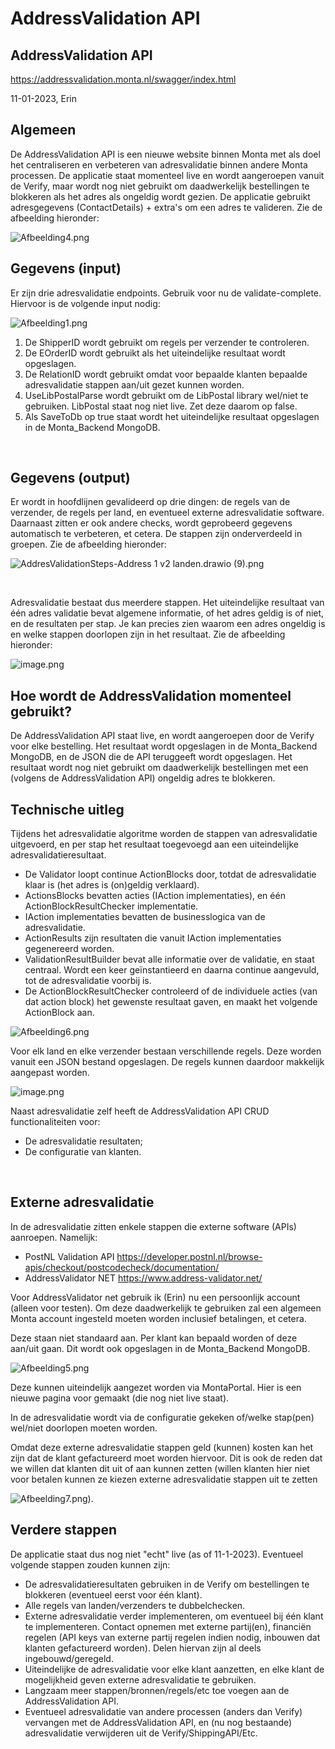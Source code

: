 # AddressValidation API

## AddressValidation API

https://addressvalidation.monta.nl/swagger/index.html


11-01-2023, Erin

## Algemeen

De AddressValidation API is een nieuwe website binnen Monta met als doel het centraliseren en verbeteren van adresvalidatie binnen andere Monta processen. De applicatie staat momenteel live en wordt aangeroepen vanuit de Verify, maar wordt nog niet gebruikt om daadwerkelijk bestellingen te blokkeren als het adres als ongeldig wordt gezien. De applicatie gebruikt adresgegevens (ContactDetails) + extra's om een adres te valideren. Zie de afbeelding hieronder:

![Afbeelding4.png](../../Attachments/Afbeelding4-5bf5aebb-85df-4158-a39c-291d9b73e855.png)

## Gegevens (input)
Er zijn drie adresvalidatie endpoints. Gebruik voor nu de validate-complete. Hiervoor is de volgende input nodig:

![Afbeelding1.png](../../Attachments/Afbeelding1-43e2d95f-5ad1-4d0f-bafa-752414f8bc8f.png)


1. De ShipperID wordt gebruikt om regels per verzender te controleren.
2. De EOrderID wordt gebruikt als het uiteindelijke resultaat wordt opgeslagen.
3. De RelationID wordt gebruikt omdat voor bepaalde klanten bepaalde adresvalidatie stappen aan/uit gezet kunnen worden.
4. UseLibPostalParse wordt gebruikt om de LibPostal library wel/niet te gebruiken. LibPostal staat nog niet live. Zet deze daarom op false.
5. Als SaveToDb op true staat wordt het uiteindelijke resultaat opgeslagen in de Monta_Backend MongoDB.

<br>

## Gegevens (output)

Er wordt in hoofdlijnen gevalideerd op drie dingen: de regels van de verzender, de regels per land, en eventueel externe adresvalidatie software. Daarnaast zitten er ook andere checks, wordt geprobeerd gegevens automatisch te verbeteren, et cetera. De stappen zijn onderverdeeld in groepen. Zie de afbeelding hieronder:

![AddresValidationSteps-Address 1 v2 landen.drawio (9).png](../../Attachments/AddresValidationSteps-Address%201%20v2%20landen.drawio%20(9)-c6ba8d91-77bf-4923-a86e-437b572f03d8.png)

<br>

Adresvalidatie bestaat dus meerdere stappen. Het uiteindelijke resultaat van één adres validatie bevat algemene informatie, of het adres geldig is of niet, en de resultaten per stap. Je kan precies zien waarom een adres ongeldig is en welke stappen doorlopen zijn in het resultaat. Zie de afbeelding hieronder:

![image.png](../../Attachments/image-2de70812-ce4c-44c9-a800-d192b45e8a6e.png)


## Hoe wordt de AddressValidation momenteel gebruikt?
De AddressValidation API staat live, en wordt aangeroepen door de Verify voor elke bestelling. Het resultaat wordt opgeslagen in de Monta_Backend MongoDB, en de JSON die de API teruggeeft wordt opgeslagen. Het resultaat wordt nog niet gebruikt om daadwerkelijk bestellingen met een (volgens de AddressValidation API) ongeldig adres te blokkeren.

## Technische uitleg
Tijdens het adresvalidatie algoritme worden de stappen van adresvalidatie uitgevoerd, en per stap het resultaat toegevoegd aan een uiteindelijke adresvalidatieresultaat.

- De Validator loopt continue ActionBlocks door, totdat de adresvalidatie klaar is (het adres is (on)geldig verklaard).
- ActionsBlocks bevatten acties (IAction implementaties), en één ActionBlockResultChecker implementatie.
- IAction implementaties bevatten de businesslogica van de adresvalidatie.
- ActionResults zijn resultaten die vanuit IAction implementaties gegenereerd worden.
- ValidationResultBuilder bevat alle informatie over de validatie, en staat centraal. Wordt een keer geïnstantieerd en daarna continue aangevuld, tot de adresvalidatie voorbij is.
- De ActionBlockResultChecker controleerd of de individuele acties (van dat action block) het gewenste resultaat gaven, en maakt het volgende ActionBlock aan.


![Afbeelding6.png](../../Attachments/Afbeelding6-5f60f0e5-6de2-4797-a96e-1b11e1f6db43.png)

Voor elk land en elke verzender bestaan verschillende regels. Deze worden vanuit een JSON bestand opgeslagen. De regels kunnen daardoor makkelijk aangepast worden.

![image.png](../../Attachments/image-00343e62-a696-4dc9-8cee-54a4d99c8518.png)

Naast adresvalidatie zelf heeft de AddressValidation API CRUD functionaliteiten voor:
- De adresvalidatie resultaten;
- De configuratie van klanten.

<br>

## Externe adresvalidatie
In de adresvalidatie zitten enkele stappen die externe software (APIs) aanroepen. Namelijk:

- PostNL Validation API https://developer.postnl.nl/browse-apis/checkout/postcodecheck/documentation/
- AddressValidator NET https://www.address-validator.net/

Voor AddressValidator net gebruik ik (Erin) nu een persoonlijk account (alleen voor testen). Om deze daadwerkelijk te gebruiken zal een algemeen Monta account ingesteld moeten worden inclusief betalingen, et cetera.


Deze staan niet standaard aan. Per klant kan bepaald worden of deze aan/uit gaan. Dit wordt ook opgeslagen in de Monta_Backend MongoDB.

![Afbeelding5.png](../../Attachments/Afbeelding5-690a29fe-fe14-4423-935a-5eb3a900a92b.png)

Deze kunnen uiteindelijk aangezet worden via MontaPortal. Hier is een nieuwe pagina voor gemaakt (die nog niet live staat).

In de adresvalidatie wordt via de configuratie gekeken of/welke stap(pen) wel/niet doorlopen moeten worden.

Omdat deze externe adresvalidatie stappen geld (kunnen) kosten kan het zijn dat de klant gefactureerd moet worden hiervoor. Dit is ook de reden dat we willen dat klanten dit uit of aan kunnen zetten (willen klanten hier niet voor betalen kunnen ze kiezen externe adresvalidatie stappen uit te zetten

![Afbeelding7.png](../../Attachments/Afbeelding7-d0508e30-78c1-4dc7-80b7-8e1fc0b602c6.png)).

## Verdere stappen
De applicatie staat dus nog niet "echt" live (as of 11-1-2023). Eventueel volgende stappen zouden kunnen zijn:
- De adresvalidatieresultaten gebruiken in de Verify om bestellingen te blokkeren (eventueel eerst voor één klant).
- Alle regels van landen/verzenders te dubbelchecken.
- Externe adresvalidatie verder implementeren, om eventueel bij één klant te implementeren. Contact opnemen met externe partij(en), financiën regelen (API keys van externe partij regelen indien nodig, inbouwen dat klanten gefactureerd worden). Delen hiervan zijn al deels ingebouwd/geregeld.
- Uiteindelijke de adresvalidatie voor elke klant aanzetten, en elke klant de mogelijkheid geven externe adresvalidatie te gebruiken.
- Langzaam meer stappen/bronnen/regels/etc toe voegen aan de AddressValidation API.
- Eventueel adresvalidatie van andere processen (anders dan Verify) vervangen met de AddressValidation API, en (nu nog bestaande) adresvalidatie verwijderen uit de Verify/ShippingAPI/Etc.
